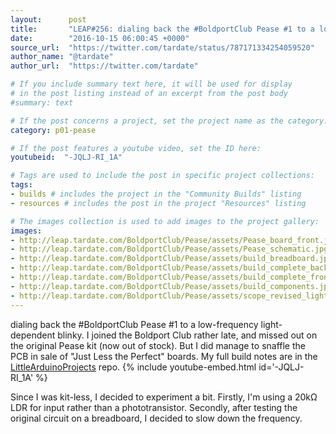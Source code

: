 ```yaml
---
layout:      post
title:       "LEAP#256: dialing back the #BoldportClub Pease #1 to a low-frequency light-dependent blinky."
date:        "2016-10-15 06:00:45 +0000"
source_url:  "https://twitter.com/tardate/status/787171334254059520"
author_name: "@tardate"
author_url:  "https://twitter.com/tardate"

# If you include summary text here, it will be used for display
# in the post listing instead of an excerpt from the post body
#summary: text

# If the post concerns a project, set the project name as the category:
category: p01-pease

# If the post features a youtube video, set the ID here:
youtubeid:  "-JQLJ-RI_1A"

# Tags are used to include the post in specific project collections:
tags:
- builds # includes the project in the "Community Builds" listing
- resources # includes the post in the project "Resources" listing

# The images collection is used to add images to the project gallery:
images:
- http://leap.tardate.com/BoldportClub/Pease/assets/Pease_board_front.jpg
- http://leap.tardate.com/BoldportClub/Pease/assets/Pease_schematic.jpg
- http://leap.tardate.com/BoldportClub/Pease/assets/build_breadboard.jpg
- http://leap.tardate.com/BoldportClub/Pease/assets/build_complete_back.jpg
- http://leap.tardate.com/BoldportClub/Pease/assets/build_complete_front.jpg
- http://leap.tardate.com/BoldportClub/Pease/assets/build_components.jpg
- http://leap.tardate.com/BoldportClub/Pease/assets/scope_revised_light.gif
---
```


dialing back the #BoldportClub Pease #1 to a low-frequency light-dependent blinky.
I joined the Boldport Club rather late, and missed out on the original Pease kit (now out of stock).
But I did manage to snaffle the PCB in sale of "Just Less the Perfect" boards.
My full build notes are in the [LittleArduinoProjects](https://github.com/tardate/LittleArduinoProjects/tree/master/BoldportClub/Pease) repo.
{% include youtube-embed.html id='-JQLJ-RI_1A' %}

Since I was kit-less, I decided to experiment a bit. Firstly, I'm using a 20kΩ LDR for input rather than a phototransistor. Secondly, after testing the original circuit on a breadboard, I decided to slow down the frequency.


